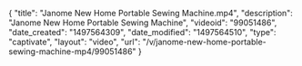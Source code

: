 {
    "title": "Janome New Home Portable Sewing Machine.mp4",
    "description": "Janome New Home Portable Sewing Machine",
    "videoid": "99051486",
    "date_created": "1497564309",
    "date_modified": "1497564510",
    "type": "captivate",
    "layout": "video",
    "url": "\/v\/janome-new-home-portable-sewing-machine-mp4\/99051486"
}